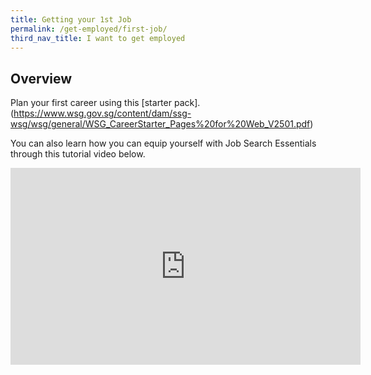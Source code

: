 ```yaml
---
title: Getting your 1st Job
permalink: /get-employed/first-job/
third_nav_title: I want to get employed
---
```


## Overview

Plan your first career using this [starter pack].(https://www.wsg.gov.sg/content/dam/ssg-wsg/wsg/general/WSG_CareerStarter_Pages%20for%20Web_V2501.pdf)


You can also learn how you can equip yourself with Job Search Essentials through this tutorial video below.

<iframe width="560" height="315" src="https://www.youtube.com/embed/w6d08_VPwiI" frameborder="0" allow="accelerometer; autoplay; encrypted-media; gyroscope; picture-in-picture" allowfullscreen></iframe>
